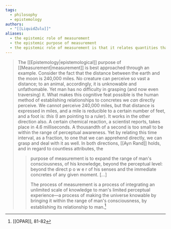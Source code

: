 ```yaml
---
tags:
  - philosophy
  - epistemology
authors:
  - "[[LiquidZulu]]"
aliases:
  - the epistemic role of measurement
  - the epistemic purpose of measurement
  - the epistemic role of measurement is that it relates quantities that are within immediate perceptual grasp to those that are not
---
```

>The [[Epistemology|epistemological]] purpose of [[Measurement|measurement]] is best approached through an example. Consider the fact that the distance between the earth and the moon is 240,000 miles. No creature can perceive so vast a distance; to an animal, accordingly, it is unknowable and unfathomable. Yet man has no difficulty in grasping (and now even traversing) it. What makes this cognitive feat possible is the human method of establishing relationships to concretes we *can* directly perceive. We cannot perceive 240,000 miles, but that distance is expressed in miles, and a mile is reducible to a certain number of feet, and a foot is: *this* (I am pointing to a ruler). It works in the other direction also. A certain chemical reaction, a scientist reports, takes place in 4.6 milliseconds. A thousandth of a second is too small to be within the range of perceptual awareness. Yet by relating this time interval, as a fraction, to one that we can apprehend directly, we can grasp and deal with it as well. In both directions, [[Ayn Rand]] holds, and in regard to countless attributes, the
>
>>purpose of measurement is to expand the range of man's consciousness, of his knowledge, beyond the perceptual level: beyond the direct p o w e r of his senses and the immediate concretes of any given moment. \[...]
>>
>>The process of measurement is a process of integrating an unlimited scale of knowledge to man's limited perceptual experience—a process of making the universe knowable by bringing it within the range of man's consciousness, by establishing its relationship to man.[^1]

[^1]: [[OPAR]], 81-82